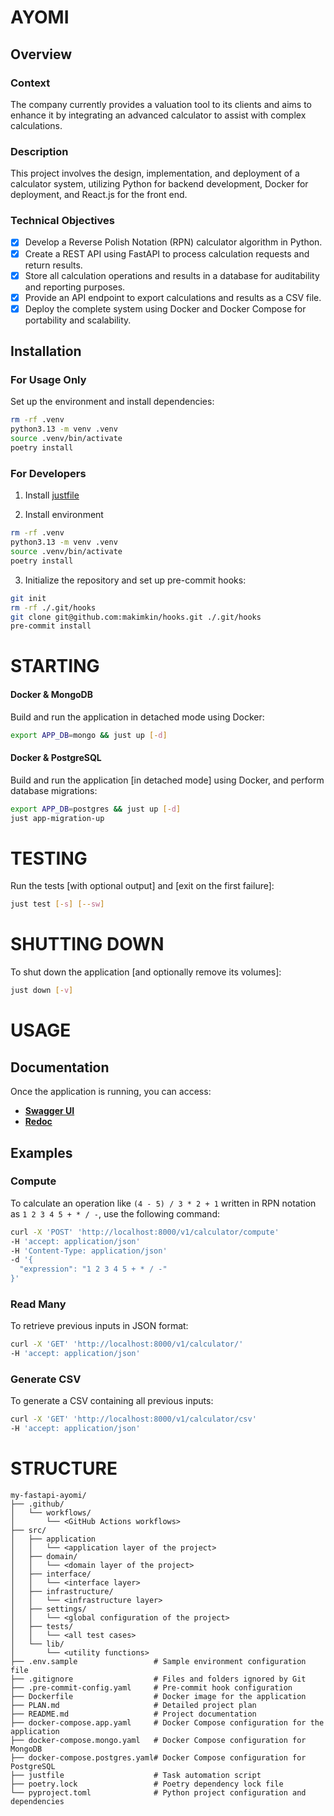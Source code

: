 # AYOMI

## Overview

### Context
The company currently provides a valuation tool to its clients and aims to enhance it by integrating an advanced calculator to assist with complex calculations.

### Description
This project involves the design, implementation, and deployment of a calculator system, utilizing Python for backend development, Docker for deployment, and React.js for the front end.

### Technical Objectives
- [x] Develop a Reverse Polish Notation (RPN) calculator algorithm in Python.
- [x] Create a REST API using FastAPI to process calculation requests and return results.
- [x] Store all calculation operations and results in a database for auditability and reporting purposes.
- [x] Provide an API endpoint to export calculations and results as a CSV file.
- [x] Deploy the complete system using Docker and Docker Compose for portability and scalability.

## Installation

### For Usage Only

Set up the environment and install dependencies:

```bash
rm -rf .venv
python3.13 -m venv .venv
source .venv/bin/activate
poetry install
```

### For Developers

1. Install [justfile](https://github.com/casey/just)

2. Install environment

```bash
rm -rf .venv
python3.13 -m venv .venv
source .venv/bin/activate
poetry install
```

3. Initialize the repository and set up pre-commit hooks:

```bash
git init
rm -rf ./.git/hooks
git clone git@github.com:makimkin/hooks.git ./.git/hooks
pre-commit install
```

# STARTING

#### Docker & MongoDB

Build and run the application in detached mode using Docker:

```bash
export APP_DB=mongo && just up [-d]
```

#### Docker & PostgreSQL

Build and run the application [in detached mode] using Docker, and perform database migrations:

```bash
export APP_DB=postgres && just up [-d]
just app-migration-up
```

# TESTING

Run the tests [with optional output] and [exit on the first failure]:

```bash
just test [-s] [--sw]
```

# SHUTTING DOWN

To shut down the application [and optionally remove its volumes]:

```bash
just down [-v]
```

# USAGE

## Documentation
Once the application is running, you can access:
- **[Swagger UI](http://localhost:8000/docs)**
- **[Redoc](http://localhost:8000/redoc)**

## Examples

### Compute

To calculate an operation like `(4 - 5) / 3 * 2 + 1` written in RPN notation as `1 2 3 4 5 + * / -`, use the following command:

```bash
curl -X 'POST' 'http://localhost:8000/v1/calculator/compute'
-H 'accept: application/json'
-H 'Content-Type: application/json'
-d '{
  "expression": "1 2 3 4 5 + * / -"
}'
```

### Read Many

To retrieve previous inputs in JSON format:

```bash
curl -X 'GET' 'http://localhost:8000/v1/calculator/'
-H 'accept: application/json'
```

### Generate CSV

To generate a CSV containing all previous inputs:

```bash
curl -X 'GET' 'http://localhost:8000/v1/calculator/csv'
-H 'accept: application/json'
```

# STRUCTURE

```
my-fastapi-ayomi/
├── .github/
│   └── workflows/
│       └── <GitHub Actions workflows>
├── src/
│   ├── application
│   │   └── <application layer of the project>
│   ├── domain/
│   │   └── <domain layer of the project>
│   ├── interface/
│   │   └── <interface layer>
│   ├── infrastructure/
│   │   └── <infrastructure layer>
│   ├── settings/
│   │   └── <global configuration of the project>
│   ├── tests/
│   │   └── <all test cases>
│   └── lib/
│       └── <utility functions>
├── .env.sample                 # Sample environment configuration file
├── .gitignore                  # Files and folders ignored by Git
├── .pre-commit-config.yaml     # Pre-commit hook configuration
├── Dockerfile                  # Docker image for the application
├── PLAN.md                     # Detailed project plan
├── README.md                   # Project documentation
├── docker-compose.app.yaml     # Docker Compose configuration for the application
├── docker-compose.mongo.yaml   # Docker Compose configuration for MongoDB
├── docker-compose.postgres.yaml# Docker Compose configuration for PostgreSQL
├── justfile                    # Task automation script
├── poetry.lock                 # Poetry dependency lock file
└── pyproject.toml              # Python project configuration and dependencies
```
